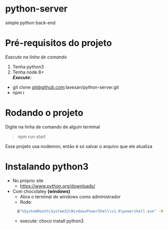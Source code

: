 # python-server
simple python back-end

# Pré-requisitos do projeto
*Execute na linha de comando*
1. Tenha python3
2. Tenha node 8+<br />
***Execute:***
* git clone git@github.com:lavesan/python-server.git
* npm i

# Rodando o projeto
Digite na linha de comando de algum terminal
> npm run start

Esse projeto usa nodemon, então é só salvar o arquivo que ele atualiza
# Instalando python3
* No próprio site
  * https://www.python.org/downloads/
* Com chocolatey **(windows)**
  * Abra o terminal do windows como administrador
  * Rode:
  ```bash
    @"%SystemRoot%\System32\WindowsPowerShell\v1.0\powershell.exe" -NoProfile -InputFormat None -ExecutionPolicy Bypass -Command "iex ((New-Object System.Net.WebClient).DownloadString('https://chocolatey.org/install.ps1'))" && SET "PATH=%PATH%;%ALLUSERSPROFILE%\chocolatey\bin"
    ```
  * execute: choco install python3
